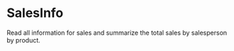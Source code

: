# SalesInfo
Read all information for sales and summarize the total sales by salesperson by product.
